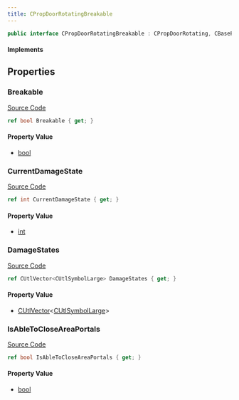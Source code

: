 ```yaml
---
title: CPropDoorRotatingBreakable
---
```


```csharp
public interface CPropDoorRotatingBreakable : CPropDoorRotating, CBasePropDoor, CDynamicProp, CBreakableProp, CBaseProp, CBaseAnimGraph, CBaseModelEntity, CBaseEntity, CEntityInstance, ISchemaClass<CEntityInstance>, ISchemaClass<CBaseEntity>, ISchemaClass<CBaseModelEntity>, ISchemaClass<CBaseAnimGraph>, ISchemaClass<CBaseProp>, ISchemaClass<CBreakableProp>, ISchemaClass<CDynamicProp>, ISchemaClass<CBasePropDoor>, ISchemaClass<CPropDoorRotating>, ISchemaClass<CPropDoorRotatingBreakable>, ISchemaField, ISchemaClass, INativeHandle
```

#### Implements

## Properties

### Breakable

[Source Code](https://github.com/swiftly-solution/swiftlys2/blob/beta/managed/src/SwiftlyS2.Generated/Schemas/Interfaces/CPropDoorRotatingBreakable.cs#L16)

```csharp
ref bool Breakable { get; }
```

#### Property Value

- [bool](https://learn.microsoft.com/dotnet/api/system.boolean)

### CurrentDamageState

[Source Code](https://github.com/swiftly-solution/swiftlys2/blob/beta/managed/src/SwiftlyS2.Generated/Schemas/Interfaces/CPropDoorRotatingBreakable.cs#L20)

```csharp
ref int CurrentDamageState { get; }
```

#### Property Value

- [int](https://learn.microsoft.com/dotnet/api/system.int32)

### DamageStates

[Source Code](https://github.com/swiftly-solution/swiftlys2/blob/beta/managed/src/SwiftlyS2.Generated/Schemas/Interfaces/CPropDoorRotatingBreakable.cs#L22)

```csharp
ref CUtlVector<CUtlSymbolLarge> DamageStates { get; }
```

#### Property Value

- [CUtlVector](/docs/api/-1)<[CUtlSymbolLarge](/docs/api/shared/natives/cutlsymbollarge)>

### IsAbleToCloseAreaPortals

[Source Code](https://github.com/swiftly-solution/swiftlys2/blob/beta/managed/src/SwiftlyS2.Generated/Schemas/Interfaces/CPropDoorRotatingBreakable.cs#L18)

```csharp
ref bool IsAbleToCloseAreaPortals { get; }
```

#### Property Value

- [bool](https://learn.microsoft.com/dotnet/api/system.boolean)

